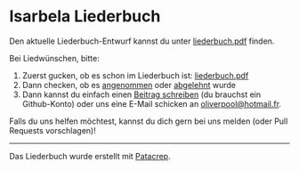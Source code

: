 Isarbela Liederbuch
===================

Den aktuelle Liederbuch-Entwurf kannst du unter [liederbuch.pdf](https://github.com/oliverpool/isarbela/raw/isarbela/akkordenbuch.pdf) finden.

Bei Liedwünschen, bitte:

1. Zuerst gucken, ob es schon im Liederbuch ist: [liederbuch.pdf](https://github.com/oliverpool/isarbela/raw/isarbela/akkordenbuch.pdf)
2. Dann checken, ob es [angenommen](https://github.com/oliverpool/isarbela/issues?utf8=%E2%9C%93&q=label%3AAngenommen+) oder [abgelehnt](https://github.com/oliverpool/isarbela/issues?utf8=%E2%9C%93&q=label%3AAbgelehnt+) wurde
4. Dann kannst du einfach einen [Beitrag schreiben](https://github.com/oliverpool/isarbela/issues/new) (du brauchst ein Github-Konto) oder uns eine E-Mail schicken an oliverpool@hotmail.fr.

Falls du uns helfen möchtest, kannst du dich gern bei uns melden (oder Pull Requests vorschlagen)!

---

Das Liederbuch wurde erstellt mit [Patacrep](https://github.com/patacrep/patacrep).
